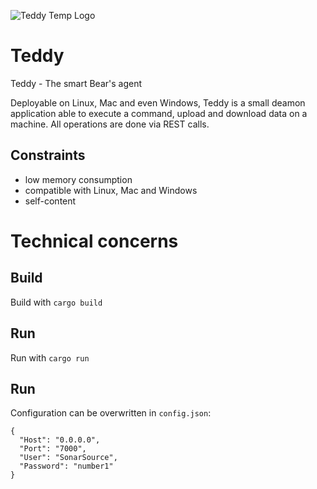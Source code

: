 ![Teddy Temp Logo](https://seeklogo.com/images/T/teddy-killerz-logo-C525D81288-seeklogo.com.png)

# Teddy
Teddy - The smart Bear's agent 

Deployable on Linux, Mac and even Windows, Teddy is a small deamon application able to execute a command, upload and download data on a machine. All operations are done via REST calls.

## Constraints
 - low memory consumption
 - compatible with Linux, Mac and Windows
 - self-content

# Technical concerns

## Build
Build with `cargo build`

## Run
Run with `cargo run`

## Run
Configuration can be overwritten in `config.json`:
```
{
  "Host": "0.0.0.0",
  "Port": "7000",
  "User": "SonarSource",
  "Password": "number1"
}
```
